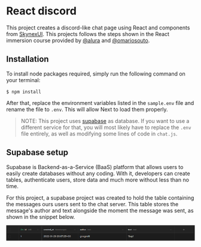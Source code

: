 # React discord

This project creates a discord-like chat page using React and components from [SkynexUI](https://skynexui.dev/). This projects follows the steps shown in the React immersion course provided by [@alura](https://github.com/alura) and [@omariosouto](https://github.com/omariosouto).

## Installation

To install node packages required, simply run the following command on your terminal:

```commandline
$ npm install
```

After that, replace the environment variables listed in the `sample.env` file and rename the file to `.env`. This will allow Next to load them properly.

> NOTE: This project uses [supabase](https://supabase.com/) as database. If you want to use a different service for that, you will most likely have to replace the `.env` file entirely, as well as modifying some lines of code in `chat.js`.

## Supabase setup

Supabase is Backend-as-a-Service (BaaS) platform that allows users to easily create databases without any coding. With it, developers can create tables, authenticate users, store data and much more without less than no time.

For this project, a supabase project was created to hold the table containing the messages ours users sent to the chat server. This table stores the message's author and text alongside the moment the message was sent, as shown in the snippet below.

![img.png](img.png)

